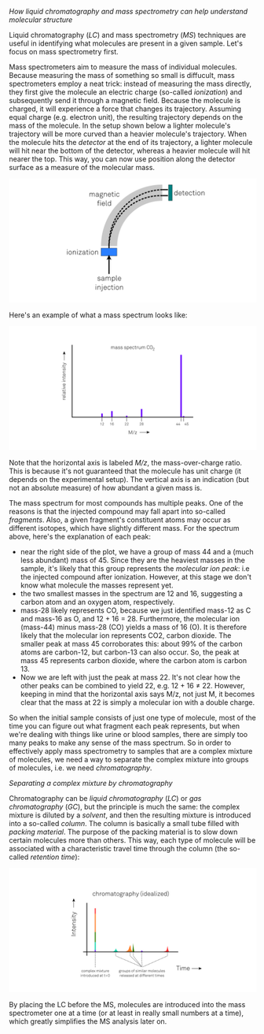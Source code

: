 _How liquid chromatography and mass spectrometry can help understand molecular structure_

Liquid chromatography (_LC_) and mass spectrometry (_MS_) techniques are useful in identifying what molecules are present in a given sample. Let's focus on mass spectrometry first.

Mass spectrometers aim to measure the mass of individual molecules. Because measuring the mass of something so small is diffucult, mass spectrometers employ a neat trick: instead of measuring the mass directly, they first give the molecule an electric charge (so-called _ionization_) and subsequently send it through a magnetic field. Because the molecule is charged, it will experience a force that changes its trajectory. Assuming equal charge (e.g. electron unit), the resulting trajectory depends on the mass of the molecule. In the setup shown below a lighter molecule's trajectory will be more curved than a heavier molecule's trajectory. When the molecule hits the _detector_ at the end of its trajectory, a lighter molecule will hit near the bottom of the detector, whereas a heavier molecule will hit nearer the top. This way, you can now use position along the detector surface as a measure of the molecular mass.

![mass-spectrometer.png](mass-spectrometer.png)

Here's an example of what a mass spectrum looks like:

![mass-spectrum-co2.png](mass-spectrum-co2.png)

Note that the horizontal axis is labeled _M/z_, the mass-over-charge ratio. This is because it's not guaranteed that the molecule has unit charge (it depends on the experimental setup). The vertical axis is an indication (but not an absolute measure) of how abundant a given mass is. 

The mass spectrum for most compounds has multiple peaks. One of the reasons is that the injected compound may fall apart into so-called _fragments_. Also, a given fragment's constituent atoms may occur as different isotopes, which have slightly different mass. For the spectrum above, here's the explanation of each peak:

- near the right side of the plot, we have a group of mass 44 and a (much less abundant) mass of 45. Since they are the heaviest masses in the sample, it's likely that this group represents the _molecular ion peak_: i.e the injected compound after ionization. However, at this stage we don't know what molecule the masses represent yet.
- the two smallest masses in the spectrum are 12 and 16, suggesting a carbon atom and an oxygen atom, respectively.
- mass-28 likely represents CO, because we just identified mass-12 as C and mass-16 as O, and 12 + 16 = 28.  Furthermore, the molecular ion (mass-44) minus mass-28 (CO) yields a mass of 16 (O). It is therefore likely that the molecular ion represents CO2, carbon dioxide. The smaller peak at mass 45 corroborates this: about 99% of the carbon atoms are carbon-12, but carbon-13 can also occur. So, the peak at mass 45 represents carbon dioxide, where the carbon atom is carbon 13.
- Now we are left with just the peak at mass 22. It's not clear how the other peaks can be combined to yield 22, e.g. 12 + 16 &ne; 22. However, keeping in mind that the horizontal axis says M/z, not just M, it becomes clear that the mass at 22 is simply a molecular ion with a double charge.


So when the initial sample consists of just one type of molecule, most of the time you can figure out what fragment each peak represents, but when we're dealing with things like urine or blood samples, there are simply too many peaks to make any sense of the mass spectrum. So in order to effectively apply mass spectrometry to samples that are a complex mixture of molecules, we need a way to separate the complex mixture into groups of molecules, i.e. we need _chromatography_. 

_Separating a complex mixture by chromatography_

Chromatography can be _liquid chromatography_ (_LC_) or _gas chromatography_ (_GC_), but the principle is much the same: the complex mixture is diluted by a _solvent_, and then the resulting mixture is introduced into a so-called _column_. The column is basically a small tube filled with _packing material_. The purpose of the packing material is to slow down certain molecules more than others. This way, each type of molecule will be associated with a characteristic travel time through the column (the so-called _retention time_): 

![chromatography-idealized.png](chromatography-idealized.png)

By placing the LC before the MS, molecules are introduced into the mass spectrometer one at a time (or at least in really small numbers at a time), which greatly simplifies the MS analysis later on.


